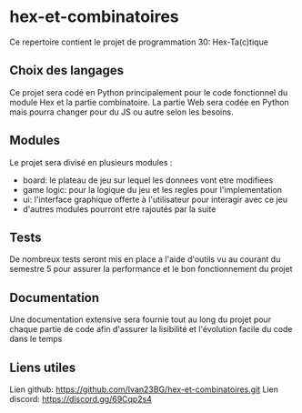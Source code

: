# hex-et-combinatoires

Ce repertoire contient le projet de programmation 30: Hex-Ta(c)tique

## Choix des langages

Ce projet sera codé en Python principalement pour le code fonctionnel du module Hex et la partie combinatoire.
La partie Web sera codée en Python mais pourra changer pour du JS ou autre selon les besoins.

## Modules

Le projet sera divisé en plusieurs modules :
  - board: le plateau de jeu sur lequel les donnees vont etre modifiees
  - game logic: pour la logique du jeu et les regles pour l'implementation
  - ui: l'interface graphique offerte à l'utilisateur pour interagir avec ce jeu
  - d'autres modules pourront etre rajoutés par la suite

## Tests

De nombreux tests seront mis en place a l'aide d'outils vu au courant du semestre 5 pour assurer la performance 
et le bon fonctionnement du projet

## Documentation

Une documentation extensive sera fournie tout au long du projet pour chaque partie de code afin d'assurer
la lisibilité et l'évolution facile du code dans le temps

## Liens utiles

Lien github: https://github.com/Ivan23BG/hex-et-combinatoires.git
Lien discord: https://discord.gg/69Cqp2s4
